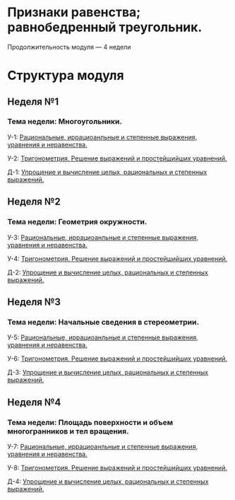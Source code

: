# Признаки равенства; равнобедренный треугольник.

Продолжительность модуля — 4 недели

# Структура модуля

## Неделя №1

### Тема недели: Многоугольники.

У-1: [Рациональныe, иррациоанльныe и степенныe выражения, уравнения и неравенства.](./components/class/class-1.md)

У-2: [Тригонометрия. Решение выражений и простейшийших уравнений.](./components/class/class-2.md)

Д-1: [Упрощение и вычисление целых, рациональных и степенных выражений.](./components/homework/homework-1.md)

## Неделя №2

### Тема недели: Геометрия окружности.

У-3: [Рациональныe, иррациоанльныe и степенныe выражения, уравнения и неравенства.](./components/class/class-3.md)

У-4: [Тригонометрия. Решение выражений и простейшийших уравнений.](./components/class/class-4.md)

Д-2: [Упрощение и вычисление целых, рациональных и степенных выражений.](./components/homework/homework-2.md)

## Неделя №3

### Тема недели: Начальные сведения в стереометрии.

У-5: [Рациональныe, иррациоанльныe и степенныe выражения, уравнения и неравенства.](./components/class/class-5.md)

У-6: [Тригонометрия. Решение выражений и простейшийших уравнений.](./components/class/class-6.md)

Д-3: [Упрощение и вычисление целых, рациональных и степенных выражений.](./components/homework/homework-3.md)

## Неделя №4

### Тема недели: Площадь поверхности и объем многогранников и тел вращения.

У-7: [Рациональныe, иррациоанльныe и степенныe выражения, уравнения и неравенства.](./components/class/class-7.md)

У-8: [Тригонометрия. Решение выражений и простейшийших уравнений.](./components/class/class-8.md)

Д-4: [Упрощение и вычисление целых, рациональных и степенных выражений.](./components/homework/homework-4.md)